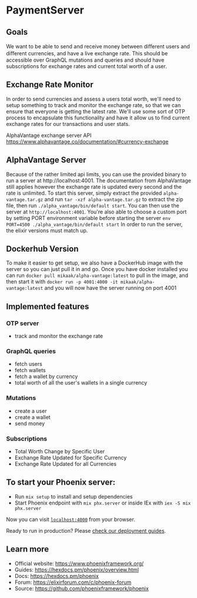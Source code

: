 # PaymentServer

## Goals

We want to be able to send and receive money between diﬀerent users and diﬀerent currencies, and have a live exchange rate.
This should be accessible over GraphQL mutations and queries and should have subscriptions for exchange rates and current total worth of a user.

## Exchange Rate Monitor

In order to send currencies and assess a users total worth, we'll need to setup something to track and monitor the exchange rate,
so that we can ensure that everyone is getting the latest rate. We'll use some sort of OTP process to encapsulate this functionality and have it allow us
to find current exchange rates for our transactions and user stats.

AlphaVantage exchange server API https://www.alphavantage.co/documentation/#currency-exchange

## AlphaVantage Server

Because of the rather limited api limits, you can use the provided binary to run a server at http://localhost:4001.
The documentation from AlphaVantage still applies however the exchange rate is updated every second and the rate is unlimited.
To start this server, simply extract the provided `alpha-vantage.tar.gz` and run `tar -xzf alpha-vantage.tar.gz` to extract
the zip file, then run `./alpha_vantage/bin/default start`. You can then use the server at `http://localhost:4001`.
You're also able to choose a custom port by setting PORT environment variable before starting the server
`env PORT=4500 ./alpha_vantage/bin/default start`
In order to run the server, the elixir versions must match up.

## Dockerhub Version

To make it easier to get setup, we also have a DockerHub image with the server so you can just pull it in and go. Once you have
docker installed you can run `docker pull mikaak/alpha-vantage:latest` to pull in the image, and then start it with
`docker run -p 4001:4000 -it mikaak/alpha-vantage:latest` and you will now have the server running on port 4001

## Implemented features

### OTP server

- track and monitor the exchange rate

### GraphQL queries

- fetch users
- fetch wallets
- fetch a wallet by currency
- total worth of all the user's wallets in a single currency

### Mutations

- create a user
- create a wallet
- send money

### Subscriptions

- Total Worth Change by Specific User
- Exchange Rate Updated for Specific Currency
- Exchange Rate Updated for all Currencies

## To start your Phoenix server:

- Run `mix setup` to install and setup dependencies
- Start Phoenix endpoint with `mix phx.server` or inside IEx with `iex -S mix phx.server`

Now you can visit [`localhost:4000`](http://localhost:4000) from your browser.

Ready to run in production? Please [check our deployment guides](https://hexdocs.pm/phoenix/deployment.html).

## Learn more

- Official website: https://www.phoenixframework.org/
- Guides: https://hexdocs.pm/phoenix/overview.html
- Docs: https://hexdocs.pm/phoenix
- Forum: https://elixirforum.com/c/phoenix-forum
- Source: https://github.com/phoenixframework/phoenix
